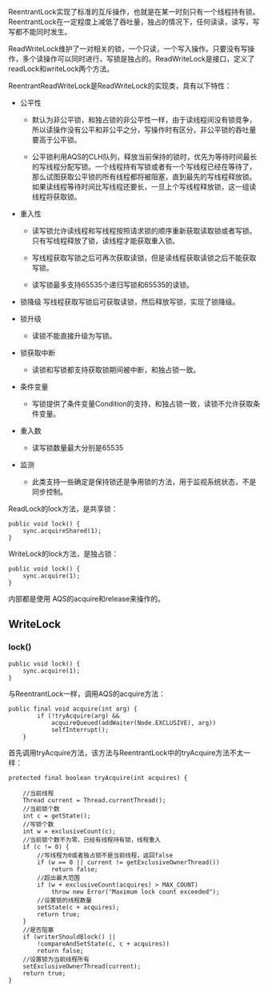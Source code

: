 ReentrantLock实现了标准的互斥操作，也就是在某一时刻只有一个线程持有锁。ReentrantLock在一定程度上减低了吞吐量，独占的情况下，任何读读，读写，写写都不能同时发生。

ReadWriteLock维护了一对相关的锁，一个只读，一个写入操作。只要没有写操作，多个读操作可以同时进行，写锁是独占的。ReadWriteLock是接口，定义了readLock和writeLock两个方法。

ReentrantReadWriteLock是ReadWriteLock的实现类，具有以下特性：

* 公平性
	- 默认为非公平锁，和独占锁的非公平性一样，由于读线程间没有锁竞争，所以读操作没有公平和非公平之分，写操作时有区分，非公平锁的吞吐量要高于公平锁。
	
	- 公平锁利用AQS的CLH队列，释放当前保持的锁时，优先为等待时间最长的写线程分配写锁。一个线程持有写锁或者有一个写线程已经在等待了，那么试图获取公平锁的所有线程都将被阻塞，直到最先的写线程释放锁。如果读线程等待时间比写线程还要长，一旦上个写线程释放锁，这一组读线程将获取锁。

* 重入性
	- 读写锁允许读线程和写线程按照请求锁的顺序重新获取读取锁或者写锁。只有写线程释放了锁，读线程才能获取重入锁。
	
	- 写线程获取写锁之后可再次获取读锁，但是读线程获取读锁之后不能获取写锁。
	
	- 读写锁最多支持65535个递归写锁和65535的读锁。
	
* 锁降级
	写线程获取写锁后可获取读锁，然后释放写锁，实现了锁降级。

* 锁升级
	- 读锁不能直接升级为写锁。

* 锁获取中断
	- 读锁和写锁都支持获取锁期间被中断，和独占锁一致。
	
* 条件变量
	- 写锁提供了条件变量Condition的支持，和独占锁一致，读锁不允许获取条件变量。
	
* 重入数
	- 读写锁数量最大分别是65535
	
* 监测
	- 此类支持一些确定是保持锁还是争用锁的方法，用于监视系统状态，不是同步控制。
	
ReadLock的lock方法，是共享锁：

```
public void lock() {
    sync.acquireShared(1);
}
```

WriteLock的lock方法，是独占锁：

```
public void lock() {
    sync.acquire(1);
}
```

内部都是使用
AQS的acquire和release来操作的。

## WriteLock
### lock()

```
public void lock() {
    sync.acquire(1);
}
```
与ReentrantLock一样，调用AQS的acquire方法：

```
public final void acquire(int arg) {
        if (!tryAcquire(arg) &&
            acquireQueued(addWaiter(Node.EXCLUSIVE), arg))
            selfInterrupt();
    }
```
首先调用tryAcquire方法，该方法与ReentrantLock中的tryAcquire方法不太一样：

```
protected final boolean tryAcquire(int acquires) {

	//当前线程
    Thread current = Thread.currentThread();
    //当前锁个数
    int c = getState();
    //写锁个数
    int w = exclusiveCount(c);
    //当前锁个数不为零，已经有线程持有锁，线程重入
    if (c != 0) {
    	//写线程为0或者独占锁不是当前线程，返回false
        if (w == 0 || current != getExclusiveOwnerThread())
            return false;
        //超出最大范围
        if (w + exclusiveCount(acquires) > MAX_COUNT)
            throw new Error("Maximum lock count exceeded");
        //设置锁的线程数量
        setState(c + acquires);
        return true;
    }
    //是否阻塞
    if (writerShouldBlock() ||
        !compareAndSetState(c, c + acquires))
        return false;
    //设置锁为当前线程所有
    setExclusiveOwnerThread(current);
    return true;
}
```